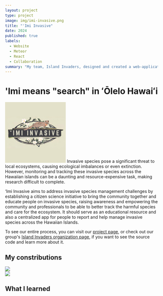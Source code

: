 ```yaml
---
layout: project
type: project
image: img/imi-invasive.png
title: "'Imi Invasive"
date: 2024
published: true
labels:
  - Website
  - Meteor
  - React
  - Collaboration
summary: "My team, Island Invaders, designed and created a web-application using Meteor React which aims to address invasive species management challenges by establishing a citizen science initiative to bring the community together and educate people on invasive species, raising awareness and empowering the community and professionals to be able to better track the harmful species and care for the ecosystem. It should serve as an educational resource and also a centralized app for people to report and help manage invasive species across the Hawaiian Islands."
---  
```

# 'Imi means "search" in ʻŌlelo Hawaiʻi
<img width="200px" 
     class="rounded float-start pe-4" 
     src="../img/imi-invasive.png" >
Invasive species pose a significant threat to local ecosystems, causing ecological imbalances or even extinction. However, monitoring and tracking these invasive species across the Hawaiian islands can be a daunting and resource-expensive task, making research difficult to complete.

‘Imi Invasive aims to address invasive species management challenges by establishing a citizen science initiative to bring the community together and educate people on invasive species, raising awareness and empowering the community and professionals to be able to better track the harmful species and care for the ecosystem. It should serve as an educational resource and also a centralized app for people to report and help manage invasive species across the Hawaiian Islands.

To see our entire process, you can visit our [project page]([https://islandinvaders.github.io/]), or check out our group's [Island Invaders organization page]([https://github.com/islandinvaders]), if you want to see the source code and learn more about it. 

## My constributions
<div style="display: flex; flex-direction: column;">
    <img width="400px" class="rounded float-start pe-4" src="../img/landing.png">
    <img width="400px" class="rounded float-start pe-4" src="../img/landing-2.png">
</div>



## What I learned
